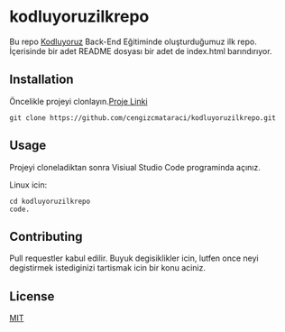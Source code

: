 # kodluyoruzilkrepo
Bu repo [Kodluyoruz](https://www.kodluyoruz.org/) Back-End Eğitiminde oluşturduğumuz ilk repo. İçerisinde bir adet README dosyası bir adet de index.html barındırıyor.
## Installation
Öncelikle projeyi clonlayın.[Proje Linki](https://github.com/ctgelir/kodluyoruzilkrepo.git)

```
git clone https://github.com/cengizcmataraci/kodluyoruzilkrepo.git
```

## Usage
Projeyi cloneladiktan sonra Visiual Studio Code programinda açınız.

Linux icin:
```
cd kodluyoruzilkrepo
code.
```

## Contributing
Pull requestler kabul edilir. Buyuk degisiklikler icin, lutfen once neyi degistirmek istediginizi tartismak icin bir konu aciniz.

## License

[MIT](https://choosealicense.com/licenses/mit/)
